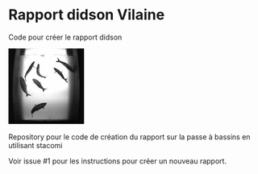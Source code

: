 # Rapport didson Vilaine

Code pour créer le rapport didson 

<img src="/image/poissons/Aloses.bmp" alt="didson" width="150"/>

Repository pour le code de création du rapport sur la passe à bassins en utilisant stacomi

Voir issue #1 pour les instructions pour créer un nouveau rapport.
